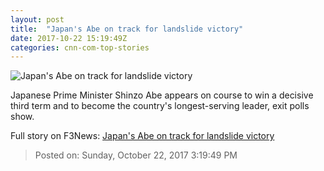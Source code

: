 ```yaml
---
layout: post
title:  "Japan's Abe on track for landslide victory"
date: 2017-10-22 15:19:49Z
categories: cnn-com-top-stories
---
```


![Japan's Abe on track for landslide victory](http://cdn.cnn.com/cnnnext/dam/assets/171022122219-shinzo-abe-japan-super-tease.jpg)

Japanese Prime Minister Shinzo Abe appears on course to win a decisive third term and to become the country's longest-serving leader, exit polls show.


Full story on F3News: [Japan's Abe on track for landslide victory](http://www.f3nws.com/n/mTUnJJ)

> Posted on: Sunday, October 22, 2017 3:19:49 PM
